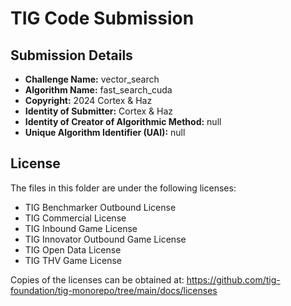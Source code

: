 # TIG Code Submission

## Submission Details

* **Challenge Name:** vector_search
* **Algorithm Name:** fast_search_cuda
* **Copyright:** 2024 Cortex & Haz
* **Identity of Submitter:** Cortex & Haz
* **Identity of Creator of Algorithmic Method:** null
* **Unique Algorithm Identifier (UAI):** null

## License

The files in this folder are under the following licenses:
* TIG Benchmarker Outbound License
* TIG Commercial License
* TIG Inbound Game License
* TIG Innovator Outbound Game License
* TIG Open Data License
* TIG THV Game License

Copies of the licenses can be obtained at:
https://github.com/tig-foundation/tig-monorepo/tree/main/docs/licenses